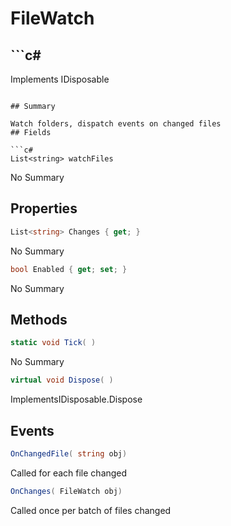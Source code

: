 # FileWatch

## ```c#
Implements IDisposable
```

## Summary

Watch folders, dispatch events on changed files
## Fields

```c#
List<string> watchFiles
```
No Summary
## Properties

```c#
List<string> Changes { get; } 
```
No Summary
```c#
bool Enabled { get; set; } 
```
No Summary
## Methods

```c#
static void Tick( ) 
```
No Summary
```c#
virtual void Dispose( ) 
```
ImplementsIDisposable.Dispose
## Events

```c#
OnChangedFile( string obj) 
```
Called for each file changed
```c#
OnChanges( FileWatch obj) 
```
Called once per batch of files changed

